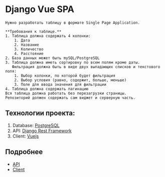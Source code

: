 # Django Vue SPA 

```
Нужно разработать таблицу в формате Single Page Application.

**Требования к таблице.**
1. Таблица должна содержать 4 колонки:
    1. Дата
    2. Название
    3. Количество
    4. Расстояние
2. База данных может быть mySQL/PostgreSQL
3. Таблица должна иметь сортировку по всем полям кроме даты.
   Фильтрация должна быть в виде двух выпадающих списков и текстового поля:
    1. Выбор колонки, по которой будет фильтрация
    2. Выбор условия (равно, содержит, больше, меньше)
    3. Поле для ввода значения для фильтрации
4. Таблица должна содержать пагинацию
Вся таблица должна работать без перезагрузки страницы.
Репозиторий должен содержать сам виджет и серверную часть.
```

## Технологии проекта:

1. Database: [PostgreSQL](https://www.postgresql.org/)
2. API: [Django Rest Framework](https://www.django-rest-framework.org/)
3. Client: [Vuejs](https://ru.vuejs.org/v2/guide/)

## Подробнее

* [API](api/README.md)
* [Client](client/README.md)
